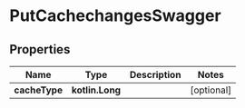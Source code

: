 
# PutCachechangesSwagger

## Properties
| Name | Type | Description | Notes |
| ------------ | ------------- | ------------- | ------------- |
| **cacheType** | **kotlin.Long** |  |  [optional] |



